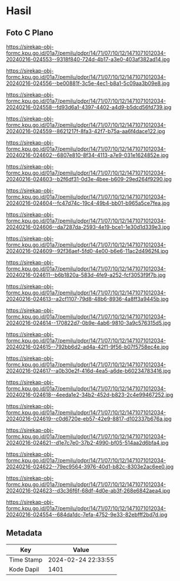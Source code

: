 # Hasil

## Foto C Plano

https://sirekap-obj-formc.kpu.go.id/01a7/pemilu/pdpr/14/71/07/10/12/1471071012034-20240216-024553--9318f840-724d-4b17-a3e0-403af382ad14.jpg

https://sirekap-obj-formc.kpu.go.id/01a7/pemilu/pdpr/14/71/07/10/12/1471071012034-20240216-024556--be00881f-3c5e-4ec1-b8a1-5c09aa3b09e8.jpg

https://sirekap-obj-formc.kpu.go.id/01a7/pemilu/pdpr/14/71/07/10/12/1471071012034-20240216-024558--fd93d6a1-4397-4402-a4d9-b5dcd56fd739.jpg

https://sirekap-obj-formc.kpu.go.id/01a7/pemilu/pdpr/14/71/07/10/12/1471071012034-20240216-024559--8621217f-8fa3-42f7-b75a-aa6f4dace122.jpg

https://sirekap-obj-formc.kpu.go.id/01a7/pemilu/pdpr/14/71/07/10/12/1471071012034-20240216-024602--6807e810-8f34-4113-a7e9-031e1624852e.jpg

https://sirekap-obj-formc.kpu.go.id/01a7/pemilu/pdpr/14/71/07/10/12/1471071012034-20240216-024603--b2f6df31-0d3e-4bee-b609-29ed264f9290.jpg

https://sirekap-obj-formc.kpu.go.id/01a7/pemilu/pdpr/14/71/07/10/12/1471071012034-20240216-024604--fc47d74c-19c4-49b4-bb01-b965a5ce7fea.jpg

https://sirekap-obj-formc.kpu.go.id/01a7/pemilu/pdpr/14/71/07/10/12/1471071012034-20240216-024606--da7287da-2593-4e19-bce1-1e30d1d339e3.jpg

https://sirekap-obj-formc.kpu.go.id/01a7/pemilu/pdpr/14/71/07/10/12/1471071012034-20240216-024609--92f36aef-5fd0-4e00-b6e6-11ac2d4962f4.jpg

https://sirekap-obj-formc.kpu.go.id/01a7/pemilu/pdpr/14/71/07/10/12/1471071012034-20240216-024611--b6b1820a-583d-4fe9-a252-fcf3053f9f7b.jpg

https://sirekap-obj-formc.kpu.go.id/01a7/pemilu/pdpr/14/71/07/10/12/1471071012034-20240216-024613--a2cf1107-79d8-48b6-8936-4a8ff3a9445b.jpg

https://sirekap-obj-formc.kpu.go.id/01a7/pemilu/pdpr/14/71/07/10/12/1471071012034-20240216-024614--170822d7-0b9e-4ab6-9810-3a9c576315d5.jpg

https://sirekap-obj-formc.kpu.go.id/01a7/pemilu/pdpr/14/71/07/10/12/1471071012034-20240216-024615--792bb6d2-ad4a-42f1-9f56-b07f5758ec4e.jpg

https://sirekap-obj-formc.kpu.go.id/01a7/pemilu/pdpr/14/71/07/10/12/1471071012034-20240216-024617--a0b30e2f-416d-4ea5-a6de-b60234783416.jpg

https://sirekap-obj-formc.kpu.go.id/01a7/pemilu/pdpr/14/71/07/10/12/1471071012034-20240216-024618--4eeda1e2-34b2-452d-b823-2c4e99467252.jpg

https://sirekap-obj-formc.kpu.go.id/01a7/pemilu/pdpr/14/71/07/10/12/1471071012034-20240216-024619--c0d6720e-eb57-42e9-8817-d102337b676a.jpg

https://sirekap-obj-formc.kpu.go.id/01a7/pemilu/pdpr/14/71/07/10/12/1471071012034-20240216-024621--d1e7c7e0-37b2-4990-bf05-514aa2d6bfa4.jpg

https://sirekap-obj-formc.kpu.go.id/01a7/pemilu/pdpr/14/71/07/10/12/1471071012034-20240216-024622--79ec9564-3976-40d1-b82c-8303e2ac6ee0.jpg

https://sirekap-obj-formc.kpu.go.id/01a7/pemilu/pdpr/14/71/07/10/12/1471071012034-20240216-024623--d3c36f6f-68df-4d0e-ab3f-268e6842aea4.jpg

https://sirekap-obj-formc.kpu.go.id/01a7/pemilu/pdpr/14/71/07/10/12/1471071012034-20240216-024554--684da1dc-7efa-4752-9e33-82ebfff2bd7d.jpg


## Metadata

| Key        | Value               |
| ---------- | ------------------- |
| Time Stamp | 2024-02-24 22:33:55 |
| Kode Dapil | 1401                |



